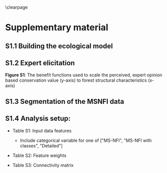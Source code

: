 \clearpage

# Supplementary material

## S1.1 Building the ecological model

## S1.2 Expert elicitation

__Figure S1__: The benefit functions used to scale the perceived, expert opinion based conservation value (y-axis) to forest structural characteristics (x-axis)

## S1.3 Segmentation of the MSNFI data

## S1.4 Analysis setup:

+ Table S1: Input data features
    * Include categorical variable for one of ["MS-NFI", "MS-NFI with classes", "Detailed"]

+ Table S2: Feature weights

+ Table S3: Connectivity matrix